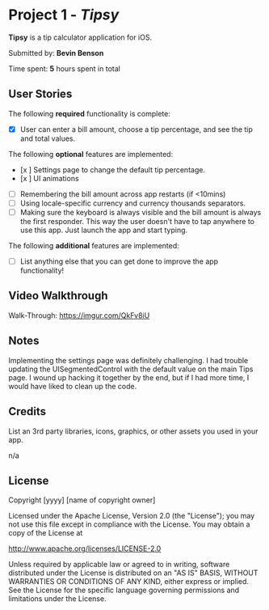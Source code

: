 # Project 1 - *Tipsy*

**Tipsy** is a tip calculator application for iOS.

Submitted by: **Bevin Benson**

Time spent: **5** hours spent in total

## User Stories

The following **required** functionality is complete:

* [x] User can enter a bill amount, choose a tip percentage, and see the tip and total values.

The following **optional** features are implemented:
* [x ] Settings page to change the default tip percentage.
* [x ] UI animations
* [ ] Remembering the bill amount across app restarts (if <10mins)
* [ ] Using locale-specific currency and currency thousands separators.
* [ ] Making sure the keyboard is always visible and the bill amount is always the first responder. This way the user doesn't have to tap anywhere to use this app. Just launch the app and start typing.

The following **additional** features are implemented:

- [ ] List anything else that you can get done to improve the app functionality!

## Video Walkthrough

Walk-Through: https://imgur.com/QkFv8iU

## Notes

Implementing the settings page was definitely challenging. I had trouble updating the UISegmentedControl with the default value on the main Tips page. I wound up hacking it together by the end, but if I had more time, I would have liked to clean up the code.

## Credits

List an 3rd party libraries, icons, graphics, or other assets you used in your app.

n/a

## License

Copyright [yyyy] [name of copyright owner]

Licensed under the Apache License, Version 2.0 (the "License");
you may not use this file except in compliance with the License.
You may obtain a copy of the License at

http://www.apache.org/licenses/LICENSE-2.0

Unless required by applicable law or agreed to in writing, software
distributed under the License is distributed on an "AS IS" BASIS,
WITHOUT WARRANTIES OR CONDITIONS OF ANY KIND, either express or implied.
See the License for the specific language governing permissions and
limitations under the License.
